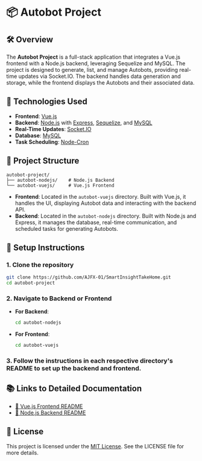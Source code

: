 # 📦 Autobot Project

## 🛠️ Overview

The **Autobot Project** is a full-stack application that integrates a Vue.js frontend with a Node.js backend, leveraging Sequelize and MySQL. The project is designed to generate, list, and manage Autobots, providing real-time updates via Socket.IO. The backend handles data generation and storage, while the frontend displays the Autobots and their associated data.

## 🧰 Technologies Used

- **Frontend**: [Vue.js](https://vuejs.org/)
- **Backend**: [Node.js](https://nodejs.org/) with [Express](https://expressjs.com/), [Sequelize](https://sequelize.org/), and [MySQL](https://www.mysql.com/)
- **Real-Time Updates**: [Socket.IO](https://socket.io/)
- **Database**: [MySQL](https://www.mysql.com/)
- **Task Scheduling**: [Node-Cron](https://www.npmjs.com/package/node-cron)

## 📂 Project Structure

```plaintext
autobot-project/
├── autobot-nodejs/    # Node.js Backend
└── autobot-vuejs/     # Vue.js Frontend
```

- **Frontend**: Located in the `autobot-vuejs` directory. Built with Vue.js, it handles the UI, displaying Autobot data and interacting with the backend API.
- **Backend**: Located in the `autobot-nodejs` directory. Built with Node.js and Express, it manages the database, real-time communication, and scheduled tasks for generating Autobots.

## 🚀 Setup Instructions

### 1. Clone the repository
```bash
git clone https://github.com/AJFX-01/SmartInsightTakeHome.git
cd autobot-project
```

### 2. Navigate to Backend or Frontend
- **For Backend**:
  ```bash
  cd autobot-nodejs
  ```
- **For Frontend**:
  ```bash
  cd autobot-vuejs
  ```

### 3. Follow the instructions in each respective directory's README to set up the backend and frontend.

## 📚 Links to Detailed Documentation

- [📘 Vue.js Frontend README](./autobot-vuejs/README.md)
- [📗 Node.js Backend README](./autobot-nodejs/README.md)

## 📜 License

This project is licensed under the [MIT License](./LICENSE). See the LICENSE file for more details.
